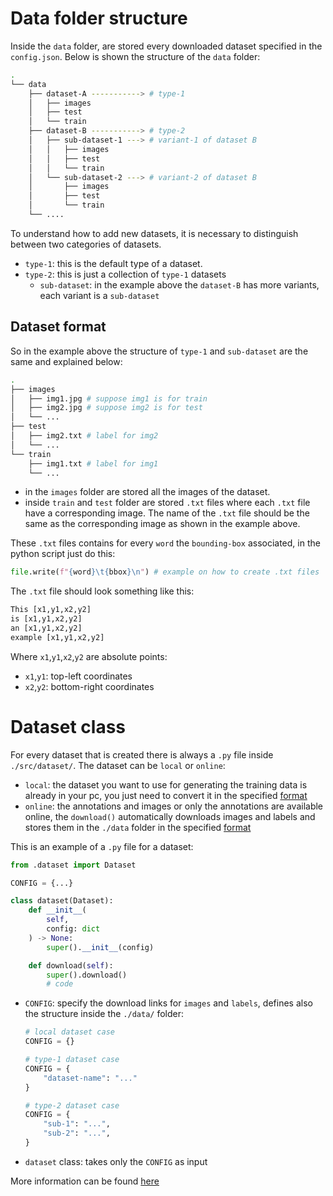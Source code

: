 # Data folder structure
Inside the `data` folder, are stored every downloaded dataset specified in the `config.json`.  Below is shown the structure of the `data` folder:
```bash
.
└── data
    ├── dataset-A -----------> # type-1 
    │   ├── images
    │   ├── test
    │   └── train
    ├── dataset-B -----------> # type-2
    │   ├── sub-dataset-1 ---> # variant-1 of dataset B
    │   │   ├── images
    │   │   ├── test
    │   │   └── train
    │   └── sub-dataset-2 ---> # variant-2 of dataset B
    │       ├── images
    │       ├── test
    │       └── train
    └── ....
```
To understand how to add new datasets, it is necessary to distinguish between two categories of datasets.
- `type-1`: this is the default type of a dataset.
- `type-2`: this is just a collection of `type-1` datasets
  - `sub-dataset`: in the example above the `dataset-B` has more variants, each variant is a `sub-dataset`
## Dataset format
So in the example above the structure of `type-1` and `sub-dataset` are the same and explained below:
```bash
.
├── images
│   ├── img1.jpg # suppose img1 is for train
│   ├── img2.jpg # suppose img2 is for test
│   └── ...
├── test
│   ├── img2.txt # label for img2
│   └── ...
└── train
    ├── img1.txt # label for img1
    └── ...
```
- in the `images` folder are stored all the images of the dataset.
- inside `train` and `test` folder are stored `.txt` files where each `.txt` file have a corresponding image. The name of the `.txt` file should be the same as the corresponding image as shown in the example above.

These `.txt` files contains for every `word` the `bounding-box` associated, in the python script just do this:
```py
file.write(f"{word}\t{bbox}\n") # example on how to create .txt files
```
The `.txt` file should look something like this:
```txt
This [x1,y1,x2,y2]
is [x1,y1,x2,y2]
an [x1,y1,x2,y2]
example [x1,y1,x2,y2]
```
Where `x1`,`y1`,`x2`,`y2` are absolute points:
- `x1`,`y1`: top-left coordinates
- `x2`,`y2`: bottom-right coordinates
# Dataset class
For every dataset that is created there is always a `.py` file inside `./src/dataset/`. The dataset can be `local` or `online`:
- `local`: the dataset you want to use for generating the training data is already in your pc, you just need to convert it in the specified [format](#dataset-format) 
- `online`: the annotations and images or only the annotations are available online, the `download()` automatically downloads images and labels and stores them in the `./data` folder in the specified [format](#dataset-format)

This is an example of a `.py` file for a dataset:
```py
from .dataset import Dataset

CONFIG = {...}

class dataset(Dataset):
    def __init__(
        self,
        config: dict
    ) -> None:
        super().__init__(config)

    def download(self):
        super().download()
        # code
```
- `CONFIG`: specify the download links for `images` and `labels`, defines also the structure inside the `./data/` folder:
  ```py
  # local dataset case
  CONFIG = {}

  # type-1 dataset case
  CONFIG = {
      "dataset-name": "..."
  }

  # type-2 dataset case
  CONFIG = {
      "sub-1": "...",
      "sub-2": "...",
  }
  ```
- `dataset` class: takes only the `CONFIG` as input

More information can be found [here](./AddDataset.md) 